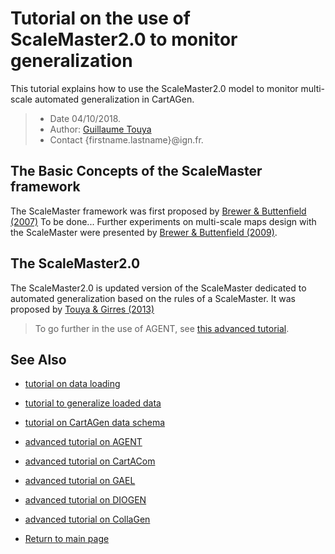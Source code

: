 # Tutorial on the use of ScaleMaster2.0 to monitor generalization
This tutorial explains how to use the ScaleMaster2.0 model to monitor multi-scale automated generalization in CartAGen.

> - Date 04/10/2018.
> - Author: [Guillaume Touya][1]
> - Contact {firstname.lastname}@ign.fr.



The Basic Concepts of the ScaleMaster framework
-------------
The ScaleMaster framework was first proposed by [Brewer & Buttenfield (2007)][3]
To be done...
Further experiments on multi-scale maps design with the ScaleMaster were presented by [Brewer & Buttenfield (2009)][4].

The ScaleMaster2.0
-------------
The ScaleMaster2.0 is updated version of the ScaleMaster dedicated to automated generalization based on the rules of a ScaleMaster. It was proposed by [Touya & Girres (2013)][2]


> To go further in the use of AGENT, see [this advanced tutorial][10].


See Also
-------------
- [tutorial on data loading][8]
- [tutorial to generalize loaded data][9]
- [tutorial on CartAGen data schema][7]
- [advanced tutorial on AGENT][10]
- [advanced tutorial on CartACom][11]
- [advanced tutorial on GAEL][12]
- [advanced tutorial on DIOGEN][13]
- [advanced tutorial on CollaGen][14]

- [Return to main page][6]


[1]: http://recherche.ign.fr/labos/cogit/english/cv.php?prenom=&nom=Touya
[2]: http://dx.doi.org/10.1080/15230406.2013.809233
[3]: http://dx.doi.org/10.1559/152304007780279078
[4]: http://dx.doi.org/10.1007/s10707-009-0083-6
[5]: http://www.tandfonline.com/doi/full/10.1080/23729333.2017.1300997
[6]: https://ignf.github.io/CartAGen
[7]: /tuto_agents.md
[8]: /tuto_import_data.md
[9]: /tuto_schema.md
[10]: /agents/AGENT_advanced.md
[11]: /agents/CartACom_advanced.md
[12]: /agents/GAEL_advanced.md
[13]: /agents/DIOGEN_advanced.md
[14]: /agents/CollaGen_advanced.md
